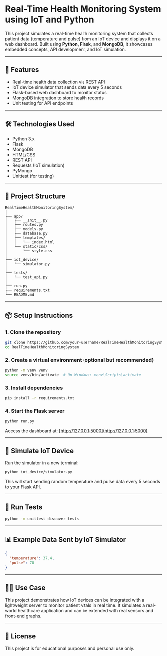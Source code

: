 # Real-Time Health Monitoring System using IoT and Python

This project simulates a real-time health monitoring system that collects patient data (temperature and pulse) from an IoT device and displays it on a web dashboard. Built using **Python, Flask**, and **MongoDB**, it showcases embedded concepts, API development, and IoT simulation.

---

## 🚀 Features

- Real-time health data collection via REST API
- IoT device simulator that sends data every 5 seconds
- Flask-based web dashboard to monitor status
- MongoDB integration to store health records
- Unit testing for API endpoints

---

## 🛠️ Technologies Used

- Python 3.x  
- Flask  
- MongoDB  
- HTML/CSS  
- REST API  
- Requests (IoT simulation)  
- PyMongo  
- Unittest (for testing)

---

## 📁 Project Structure

```
RealTimeHealthMonitoringSystem/
│
├── app/
│   ├── __init__.py
│   ├── routes.py
│   ├── models.py
│   ├── database.py
│   ├── templates/
│   │   └── index.html
│   └── static/css/
│       └── style.css
│
├── iot_device/
│   └── simulator.py
│
├── tests/
│   └── test_api.py
│
├── run.py
├── requirements.txt
└── README.md
```

---

## 📦 Setup Instructions

### 1. Clone the repository

```bash
git clone https://github.com/your-username/RealTimeHealthMonitoringSystem.git
cd RealTimeHealthMonitoringSystem
```

### 2. Create a virtual environment (optional but recommended)

```bash
python -m venv venv
source venv/bin/activate  # On Windows: venv\Scripts\activate
```

### 3. Install dependencies

```bash
pip install -r requirements.txt
```

### 4. Start the Flask server

```bash
python run.py
```

Access the dashboard at: [http://127.0.0.1:5000](http://127.0.0.1:5000)

---

## 🤖 Simulate IoT Device

Run the simulator in a new terminal:

```bash
python iot_device/simulator.py
```

This will start sending random temperature and pulse data every 5 seconds to your Flask API.

---

## 🧪 Run Tests

```bash
python -m unittest discover tests
```

---

## 📊 Example Data Sent by IoT Simulator

```json
{
  "temperature": 37.4,
  "pulse": 78
}
```

---

## 👨‍⚕️ Use Case

This project demonstrates how IoT devices can be integrated with a lightweight server to monitor patient vitals in real time. It simulates a real-world healthcare application and can be extended with real sensors and front-end graphs.

---

## 📃 License

This project is for educational purposes and personal use only.
